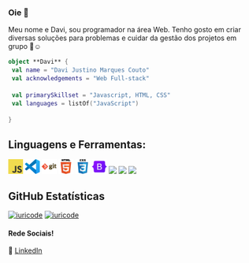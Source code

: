 ### Oie 👋

Meu nome e Davi, sou programador na área Web. Tenho gosto em criar diversas soluções para problemas e cuidar da gestão dos projetos em grupo 📑☺

```kotlin
object **Davi** {
 val name = "Davi Justino Marques Couto"
 val acknowledgements = "Web Full-stack"
 
 val primarySkillset = "Javascript, HTML, CSS"
 val languages = listOf("JavaScript") 

}
```

## **Linguagens e Ferramentas:**  

<code><img height="30" src="https://raw.githubusercontent.com/github/explore/80688e429a7d4ef2fca1e82350fe8e3517d3494d/topics/javascript/javascript.png"></code>
<code><img height="30" src="https://raw.githubusercontent.com/github/explore/80688e429a7d4ef2fca1e82350fe8e3517d3494d/topics/visual-studio-code/visual-studio-code.png"></code>
<code><img height="30" src="https://raw.githubusercontent.com/github/explore/80688e429a7d4ef2fca1e82350fe8e3517d3494d/topics/git/git.png"></code>
<code><img height="30" src="https://raw.githubusercontent.com/github/explore/80688e429a7d4ef2fca1e82350fe8e3517d3494d/topics/html/html.png"></code>
<code><img height="30" src="https://raw.githubusercontent.com/github/explore/80688e429a7d4ef2fca1e82350fe8e3517d3494d/topics/css/css.png"></code>
<code><img height="30" src="https://raw.githubusercontent.com/devicons/devicon/master/icons/bootstrap/bootstrap-original.svg"></code>
<code><img height="30" src="https://camo.githubusercontent.com/cdd289ae72f33665800bc6a63936d5afa0454214d520945780894151112a055f/68747470733a2f2f63646e2e6a7364656c6976722e6e65742f67682f64657669636f6e732f64657669636f6e2f69636f6e732f6669676d612f6669676d612d6f726967696e616c2e737667"></code>
<code><img height="30" src="https://cdn.iconscout.com/icon/free/png-256/sass-3629037-3030394.png"></code>
<code><img height="30" src="https://ionicframework.com/docs/icons/logo-react-icon.png"></code>



## **GitHub Estatísticas**

[![iuricode](https://github-readme-stats.vercel.app/api?username=DaviJust&theme=radical)](https://github.com/anuraghazra/github-readme-stats)
[![iuricode](https://github-readme-stats.vercel.app/api/top-langs/?username=DaviJust&hide=html&layout=compact&theme=radical)](https://github.com/anuraghazra/github-readme-stats)


#### Rede Sociais!
[linkedin]: https://www.linkedin.com/in/davi-justino-marques-couto-ti44010/
👔 [LinkedIn]


